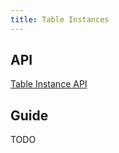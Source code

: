 ```yaml
---
title: Table Instances
---
```


## API

[Table Instance API](../api/table-instance.md)

## Guide

TODO
